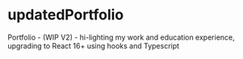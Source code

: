 # updatedPortfolio
Portfolio - (WIP V2) - hi-lighting my work and education experience, upgrading to React 16+ using hooks and Typescript
